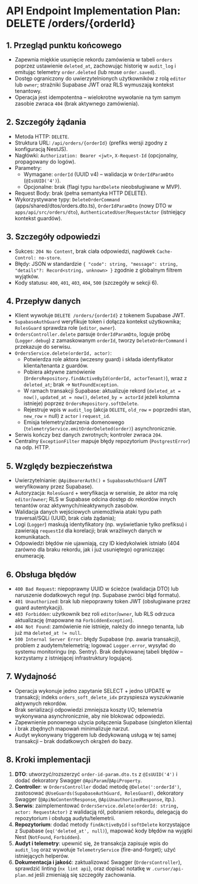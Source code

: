 # API Endpoint Implementation Plan: DELETE /orders/{orderId}

## 1. Przegląd punktu końcowego
- Zapewnia miękkie usunięcie rekordu zamówienia w tabeli `orders` poprzez ustawienie `deleted_at`, zachowując historię w `audit_log` i emitując telemetry `order.deleted` (lub reuse `order.saved`).
- Dostęp ograniczony do uwierzytelnionych użytkowników z rolą `editor` lub `owner`; strażniki Supabase JWT oraz RLS wymuszają kontekst tenantowy.
- Operacja jest idempotentna – wielokrotne wywołanie na tym samym zasobie zwraca `404` (brak aktywnego zamówienia).

## 2. Szczegóły żądania
- Metoda HTTP: `DELETE`.
- Struktura URL: `/api/orders/{orderId}` (prefiks wersji zgodny z konfiguracją NestJS).
- Nagłówki: `Authorization: Bearer <jwt>`, `X-Request-Id` (opcjonalny, propagowany do logów).
- Parametry:
  - Wymagane: `orderId` (UUID v4) – walidacja w `OrderIdParamDto` (`@IsUUID('4')`).
  - Opcjonalne: brak (flagi typu `hardDelete` nieobsługiwane w MVP).
- Request Body: brak (pełna semantyka HTTP DELETE).
- Wykorzystywane typy: `DeleteOrderCommand` (apps/shared/dtos/orders.dto.ts), `OrderIdParamDto` (nowy DTO w `apps/api/src/orders/dto`), `AuthenticatedUser`/`RequestActor` (istniejący kontekst guardów).

## 3. Szczegóły odpowiedzi
- Sukces: `204 No Content`, brak ciała odpowiedzi, nagłówek `Cache-Control: no-store`.
- Błędy: JSON w standardzie `{ "code": string, "message": string, "details"?: Record<string, unknown> }` zgodnie z globalnym filtrem wyjątków.
- Kody statusu: `400`, `401`, `403`, `404`, `500` (szczegóły w sekcji 6).

## 4. Przepływ danych
- Klient wywołuje `DELETE /orders/{orderId}` z tokenem Supabase JWT.
- `SupabaseAuthGuard` weryfikuje token i dołącza kontekst użytkownika; `RolesGuard` sprawdza role (`editor`, `owner`).
- `OrdersController.delete` parsuje `OrderIdParamDto`, loguje próbę (`Logger.debug`) z zamaskowanym `orderId`, tworzy `DeleteOrderCommand` i przekazuje do serwisu.
- `OrdersService.delete(orderId, actor)`:
  - Potwierdza role aktora (wczesny guard) i składa identyfikator klienta/tenanta z guardów.
  - Pobiera aktywne zamówienie (`OrdersRepository.findActiveById(orderId, actorTenant)`), wraz z `deleted_at`; brak → `NotFoundException`.
  - W ramach transakcji Supabase: aktualizuje rekord (`deleted_at = now()`, `updated_at = now()`, `deleted_by = actorId` jeżeli kolumna istnieje) poprzez `OrdersRepository.softDelete`.
  - Rejestruje wpis w `audit_log` (akcja `DELETE`, `old_row` = poprzedni stan, `new_row` = null) z `actor` i `request_id`.
  - Emisja telemetry/zdarzenia domenowego (`telemetryService.emitOrderDeleted(order)`) asynchronicznie.
- Serwis kończy bez danych zwrotnych; kontroler zwraca `204`.
- Centralny `ExceptionFilter` mapuje błędy repozytorium (`PostgrestError`) na odp. HTTP.

## 5. Względy bezpieczeństwa
- Uwierzytelnianie: `@ApiBearerAuth()` + `SupabaseAuthGuard` (JWT weryfikowany przez Supabase).
- Autoryzacja: `RolesGuard` + weryfikacja w serwisie, że aktor ma rolę `editor`/`owner`; RLS w Supabase odcina dostęp do rekordów innych tenantów oraz aktywnych/nieaktywnych zasobów.
- Walidacja danych wejściowych uniemożliwia ataki typu path traversal/SQLi (UUID, brak ciała żądania);
- Logi (`Logger`) maskują identyfikatory (np. wyświetlanie tylko prefiksu) i zawierają `requestId` dla korelacji; brak wrażliwych danych w komunikatach.
- Odpowiedzi błędów nie ujawniają, czy ID kiedykolwiek istniało (404 zarówno dla braku rekordu, jak i już usuniętego) ograniczając enumerację.

## 6. Obsługa błędów
- `400 Bad Request`: niepoprawny UUID w ścieżce (walidacja DTO) lub naruszenie dodatkowych reguł (np. Supabase zwróci błąd formatu).
- `401 Unauthorized`: brak lub niepoprawny token JWT (obsługiwane przez guard autentykacji).
- `403 Forbidden`: użytkownik bez roli `editor`/`owner`, lub RLS odrzuca aktualizację (mapowane na `ForbiddenException`).
- `404 Not Found`: zamówienie nie istnieje, należy do innego tenanta, lub już ma `deleted_at != null`.
- `500 Internal Server Error`: błędy Supabase (np. awaria transakcji), problem z audytem/telemetrią; logować `Logger.error`, wysyłać do systemu monitoringu (np. Sentry). Brak dedykowanej tabeli błędów – korzystamy z istniejącej infrastruktury logującej.

## 7. Wydajność
- Operacja wykonuje jedno zapytanie SELECT + jedno UPDATE w transakcji; indeks `orders_soft_delete_idx` przyspiesza wyszukiwanie aktywnych rekordów.
- Brak serializacji odpowiedzi zmniejsza koszty I/O; telemetria wykonywana asynchronicznie, aby nie blokować odpowiedzi.
- Zapewnienie ponownego użycia połączenia Supabase (singleton klienta) i brak zbędnych mapowań minimalizuje narzut.
- Audyt wykonywany triggerem lub dedykowaną usługą w tej samej transakcji – brak dodatkowych okrążeń do bazy.

## 8. Kroki implementacji
1. **DTO**: utworzyć/rozszerzyć `order-id-param.dto.ts` z `@IsUUID('4')` i dodać dekoratory Swagger `@ApiParam`/`@ApiProperty`.
2. **Controller**: w `OrdersController` dodać metodę `@Delete(':orderId')`, zastosować `@UseGuards(SupabaseAuthGuard, RolesGuard)`, dekoratory Swagger (`@ApiNoContentResponse`, `@ApiUnauthorizedResponse`, itp.).
3. **Serwis**: zaimplementować `OrdersService.delete(orderId: string, actor: RequestActor)` z walidacją ról, pobraniem rekordu, delegacją do repozytorium i obsługą audytu/telemetrii.
4. **Repozytorium**: dodać metody `findActiveById` i `softDelete` korzystające z Supabase (`eq('deleted_at', null)`), mapować kody błędów na wyjątki Nest (`NotFound`, `Forbidden`).
5. **Audyt i telemetry**: upewnić się, że transakcja zapisuje wpis do `audit_log` oraz wywołuje `TelemetryService` (fire-and-forget); użyć istniejących helperów.
7. **Dokumentacja i jakość**: zaktualizować Swagger (`OrdersController`), sprawdzić linting (`nx lint api`), oraz dopisać notatkę w `.cursor/api-plan.md` jeśli zmieniają się szczegóły zachowania.

